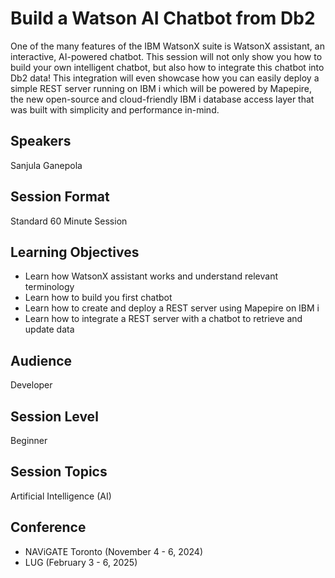 # Build a Watson AI Chatbot from Db2

One of the many features of the IBM WatsonX suite is WatsonX assistant, an interactive, AI-powered chatbot. This session will not only show you how to build your own intelligent chatbot, but also how to integrate this chatbot into Db2 data! This integration will even showcase how you can easily deploy a simple REST server running on IBM i which will be powered by Mapepire, the new open-source and cloud-friendly IBM i database access layer that was built with simplicity and performance in-mind.

## Speakers
Sanjula Ganepola

## Session Format
Standard 60 Minute Session

## Learning Objectives
* Learn how WatsonX assistant works and understand relevant terminology
* Learn how to build you first chatbot
* Learn how to create and deploy a REST server using Mapepire on IBM i
* Learn how to integrate a REST server with a chatbot to retrieve and update data

## Audience
Developer

## Session Level
Beginner

## Session Topics
Artificial Intelligence (AI)
 
## Conference
* NAViGATE Toronto (November 4 - 6, 2024)
* LUG (February 3 - 6, 2025)
